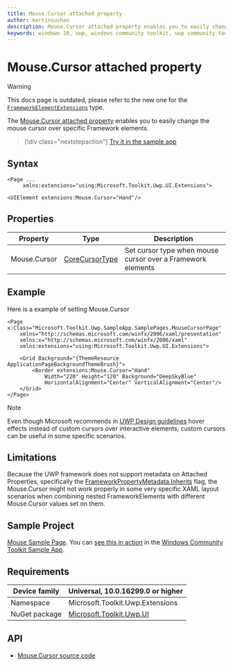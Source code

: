 ```yaml
---
title: Mouse.Cursor attached property
author: martinsuchan
description: Mouse.Cursor attached property enables you to easily change the mouse cursor over specific Framework elements.
keywords: windows 10, uwp, windows community toolkit, uwp community toolkit, uwp toolkit, Mouse, cursor, extensions
---
```


# Mouse.Cursor attached property

> [!WARNING]
> This docs page is outdated, please refer to the new one for the [`FrameworkElementExtensions`](FrameworkElementExtensions.md) type.

The [Mouse.Cursor attached property](https://docs.microsoft.com/dotnet/api/microsoft.toolkit.uwp.ui.extensions.mouse.cursor) enables you to easily change the mouse cursor over specific Framework elements.

> [!div class="nextstepaction"]
> [Try it in the sample app](uwpct://Extensions?sample=Mouse)

## Syntax

```xaml
<Page ...
     xmlns:extensions="using:Microsoft.Toolkit.Uwp.UI.Extensions">

<UIElement extensions:Mouse.Cursor="Hand"/>
```

## Properties

| Property | Type | Description |
| -- | -- | -- |
| Mouse.Cursor | [CoreCursorType](https://docs.microsoft.com/uwp/api/Windows.UI.Core.CoreCursorType) | Set cursor type when mouse cursor over a Framework elements |

## Example

Here is a example of setting Mouse.Cursor

```xaml
<Page x:Class="Microsoft.Toolkit.Uwp.SampleApp.SamplePages.MouseCursorPage"
    xmlns="http://schemas.microsoft.com/winfx/2006/xaml/presentation"
    xmlns:x="http://schemas.microsoft.com/winfx/2006/xaml"
    xmlns:extensions="using:Microsoft.Toolkit.Uwp.UI.Extensions">

    <Grid Background="{ThemeResource ApplicationPageBackgroundThemeBrush}">
        <Border extensions:Mouse.Cursor="Hand"
            Width="220" Height="120" Background="DeepSkyBlue"
            HorizontalAlignment="Center" VerticalAlignment="Center"/>
    </Grid>
</Page>
```

> [!NOTE]
> Even though Microsoft recommends in [UWP Design guidelines](https://docs.microsoft.com/windows/uwp/input-and-devices/mouse-interactions#cursors) hover effects instead of custom cursors over interactive elements, custom cursors can be useful in some specific scenarios.

## Limitations

Because the UWP framework does not support metadata on Attached Properties, specifically the [FrameworkPropertyMetadata.Inherits](https://msdn.microsoft.com/library/ms557301%28v=vs.110%29.aspx) flag, the Mouse.Cursor might not work properly in some very specific XAML layout scenarios when combining nested FrameworkElements with different Mouse.Cursor values set on them.

## Sample Project

[Mouse Sample Page](https://github.com/Microsoft/WindowsCommunityToolkit//tree/master/Microsoft.Toolkit.Uwp.SampleApp/SamplePages/Mouse). You can [see this in action](uwpct://Extensions?sample=Mouse) in the [Windows Community Toolkit Sample App](https://aka.ms/uwptoolkitapp).

## Requirements

| Device family | Universal, 10.0.16299.0 or higher |
| --- | --- |
| Namespace | Microsoft.Toolkit.Uwp.Extensions |
| NuGet package | [Microsoft.Toolkit.Uwp.UI](https://www.nuget.org/packages/Microsoft.Toolkit.Uwp.UI/) |

## API

* [Mouse.Cursor source code](https://github.com/Microsoft/WindowsCommunityToolkit//blob/master/Microsoft.Toolkit.Uwp.UI/Extensions/Mouse)